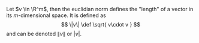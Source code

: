 
Let $v \in \R^m$, then the euclidian norm defines the "length" of a vector in its $m$-dimensional space. It is defined as 
$$
\|v\| \def \sqrt{ v\cdot v }
$$
and can be denoted $\|v\|$ or $|v|$.

